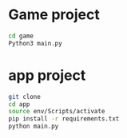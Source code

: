 # Game project

```sh
cd game
Python3 main.py
``` 

# app project

```sh
git clone
cd app
source env/Scripts/activate
pip install -r requirements.txt
python main.py
``` 

